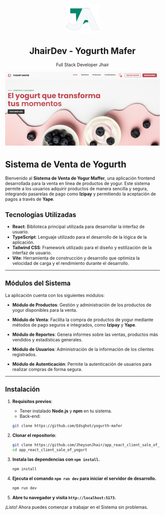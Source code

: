 <div align="center">
    <a href="https://github.com/JheysonJhair/app_react_client_sale_of_yogurt">
      <img src="public/Logo.png" width="108px" />
    </a>
    <h1>JhairDev - Yogurth Mafer</h1>
    <p align="center">
        Full Stack Developer Jhair
    </p>
</div>

![Preview](public/preview.png)

# Sistema de Venta de Yogurth

Bienvenido al **Sistema de Venta de Yogur Maffer**, una aplicación frontend desarrollada para la venta en línea de productos de yogur. Este sistema permite a los usuarios adquirir productos de manera sencilla y segura, integrando pasarelas de pago como **Izipay** y permitiendo la aceptación de pagos a través de **Yape**.

## Tecnologías Utilizadas

- **React**: Biblioteca principal utilizada para desarrollar la interfaz de usuario.
- **TypeScript**: Lenguaje utilizado para el desarrollo de la lógica de la aplicación.
- **Tailwind CSS**: Framework utilizado para el diseño y estilización de la interfaz de usuario.
- **Vite**: Herramienta de construcción y desarrollo que optimiza la velocidad de carga y el rendimiento durante el desarrollo.

---

## Módulos del Sistema

La aplicación cuenta con los siguientes módulos:

- **Módulo de Productos**: Gestión y administración de los productos de yogur disponibles para la venta.

- **Módulo de Venta**: Facilita la compra de productos de yogur mediante métodos de pago seguros e integrados, como **Izipay** y **Yape**.
- **Módulo de Reportes**: Genera informes sobre las ventas, productos más vendidos y estadísticas generales.
- **Módulo de Usuarios**: Administración de la información de los clientes registrados.
- **Módulo de Autenticación**: Permite la autenticación de usuarios para realizar compras de forma segura.

---

## Instalación

1. **Requisitos previos**:
   - Tener instalado **Node.js** y **npm** en tu sistema.
   - Back-end:

    ```bash
    git clone https://github.com/Edsghot/yogurth-mafer


2. **Clonar el repositorio**:
   ```bash
   git clone https://github.com/JheysonJhair/app_react_client_sale_of_yogurt.git
   cd app_react_client_sale_of_yogurt

3. **Instala las dependencias con `npm install`.**

    ```bash
    npm install
    ```

3. **Ejecuta el comando `npm run dev` para iniciar el servidor de desarrollo.**
    
    ```bash
    npm run dev
    ```

4. **Abre tu navegador y visita `http://localhost:5173`.**

¡Listo! Ahora puedes comenzar a trabajar en el Sistema sin problemas.


